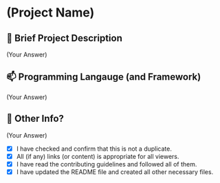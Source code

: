 # (Project Name)

## 🔎 Brief Project Description
(Your Answer)

## 📫 Programming Langauge (and Framework)
(Your Answer)

## 🤷 Other Info?
(Your Answer)

- [x] I have checked and confirm that this is not a duplicate.
- [x] All (if any) links (or content) is appropriate for all viewers.
- [x] I have read the contributing guidelines and followed all of them.
- [x] I have updated the README file and created all other necessary files.
